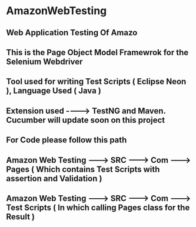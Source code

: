 # AmazonWebTesting
## Web Application Testing Of Amazo


## This is the Page Object Model Framewrok for the Selenium Webdriver
## Tool used for writing Test Scripts ( Eclipse Neon ), Language Used ( Java ) 
## Extension used ----> TestNG and Maven. Cucumber will update soon on this project 



## For Code please follow this path

## Amazon Web Testing ---> SRC ---> Com ---> Pages ( Which contains Test Scripts with assertion and Validation )
## Amazon Web Testing ---> SRC ---> Com ---> Test Scripts ( In which calling Pages class for the Result )

